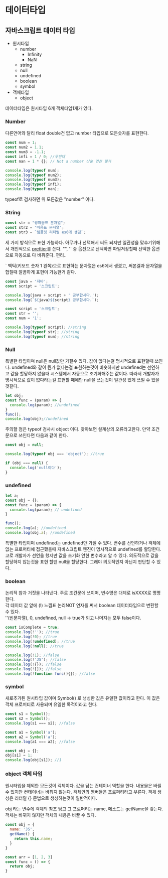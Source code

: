 # 데이터타입

## 자바스크립트 데이터 타입

* 원시타입
  * number
    * Infinity
    * NaN
  * string
  * null
  * undefined
  * boolean
  * symbol
* 객체타입
  * object



데이터타입은 원시타입 6개 객체타입1개가 있다.

### Number

다른언어와 달리 float double건 없고 number 타입으로 모든숫자를 표현한다.

```javascript
const num = 1;
const num2 = 1.1;
const num3 = -1.1;
const infi = 1 / 0; //무한대
const nan = 1 * {}; // Not a number 산술 연산 불가

console.log(typeof num);
console.log(typeof num2);
console.log(typeof num3);
console.log(typeof infi);
console.log(typeof nan);
```

typeof로 검사하면 위 모든값은 "number" 이다.

### String

```javascript
const str = "쌍따옴표 문자열";
const str2 = '따옴표 문자열';
const str3 = `템플릿 리터럴 es6에 생김`;
```

세 가지 방식으로 표현 가능하다. 아무거나 선택해서 써도 되지만 일관성을 맞추기위해서 개인적으로 [prettier](https://www.npmjs.com/package/prettier)를 쓴다. "", '' 중 옵션으로 선택하면 파일저장할때 선택한 옵션으로 자동으로 다 바꿔준다. 편리..

 \` 백틱\(키보드 숫자 1 왼쪽\)으로 표현하는 문자열은 es6에서 생겼고, 써본결과 문자열을 합칠때 깔끔하게 표현이 가능한거 같다.

```javascript
const java = '자바';
const script = '스크립트';

console.log(java + script + ' 공부합시다.');
console.log(`${java}${script} 공부합시다.`);

```

```javascript
const script = '스크립트';
const str = '';
const num = '1';

console.log(typeof script); //string
console.log(typeof str); //string
console.log(typeof num); //string

```

### Null

특별한 타입이며 null은 null값만 가질수 있다. 값이 없다는걸 명시적으로 표현할때 쓰인다. undefined와 같이 뭔가 없다는걸 표현하는것이 비슷하지만 undefined는 선언하고 값을 할당하지 않을때 시스템에서 자동으로 초기화해주는 값이다. 따라서 개발자가 명시적으로 값이 없다라는걸 표현할 때에만 null을 쓰는것이 일관성 있게 쓰일 수 있을 것같다.

```javascript
let obj;
const func = (param) => {
  console.log(param); //undefined
}
func();
console.log(obj);//undefined
```

주의할 점은 typeof 검사시 object 이다. 찾아보면 설계상의 오류라고한다. 만약 조건문으로 쓰인다면 다음과 같이 한다.

```javascript
const obj = null;

console.log(typeof obj === 'object'); //true

if (obj === null) {
  console.log('null이다');
}
```

### undefined

```javascript
let a;
const obj = {};
const func = (param) => {
  console.log(param); // undefined
}

func();
console.log(a); //undefined
console.log(obj.a); //undefined

```

특별한 타입이며 undefined는 undefined만 가질 수 있다. 변수를 선언하거나 객체에 없는 프로퍼티에 접근했을때 자바스크립트 엔진이 명시적으로 undefined를 할당한다. 고로 개발자가 선언을 했지만 값을 초기화 안한 변수라고 알 수 있다. 의도적으로 값을 할당하지 않는것을 표현 할땐 null을 할당한다. 그래야 의도적인지 아닌지 판단할 수 있다.

### boolean

논리적 참과 거짓을 나타낸다. 주로 조건문에 쓰이며, 변수명은 대체로 isXXXX로 명명한다.  
각 데이터 값 앞에 \(!\) 느낌표 논리NOT 연자를 써서 boolean 데이터타입으로 변환할 수 있다.  
''\(빈문자열\), 0, undefined, null -&gt; true가 되고 나머지는 모두 false이다.  


```javascript
const isComplete = true;
console.log(!''); //true
console.log(!0); //true
console.log(!undefined); //true
console.log(!null); //true

console.log(!1); //false
console.log(!'JS'); //false
console.log(!{}); //false
console.log(![]); //false
console.log(!function func(){}); //false
```

### symbol

새로추가된 원시타입 값이며 Symbol\(\) 로 생성한 값은 유일한 값이라고 한다. 이 값은 객체 프로퍼티로 사용되며 유일한 목적이라고 한다. 

```javascript
const s1 = Symbol();
const s2 = Symbol();
console.log(s1 === s2); //false

const a1 = Symbol('a');
const a2 = Symbol('a');
console.log(a1 === a2); //false

const obj = {};
obj[s1] = 1;
console.log(obj[s1]); //1


```

### object 객체 타입



원시타입을 제외한 모든것이 객체이다. 값을 담는 컨테이너 역할을 한다. 내용물은 바뀔수 있지만 컨테이너는 바뀌지 않는다. 객체안의 멤버들은 프로퍼티라고 부른다. 객체 생성은 리터럴 {} 문법으로 생성하는것이 일반적이다.

obj 라는 변수에 객체의 참조 담고 그 프로퍼티는 name, 메소드는 getName을 갖는다. 객체는 바뀌지 않지만 객체의 내용은 바꿀 수 있다.

```javascript
const obj = {
  name: 'JS',
  getName() {
    return this.name;
  }
}

const arr = [1, 2, 3]
const func = () => {
  return obj;
}
```

